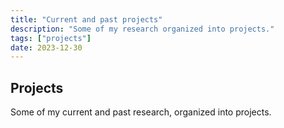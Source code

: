 ```yaml
---
title: "Current and past projects"
description: "Some of my research organized into projects."
tags: ["projects"]
date: 2023-12-30
---
```


## Projects

Some of my current and past research, organized into projects. 
